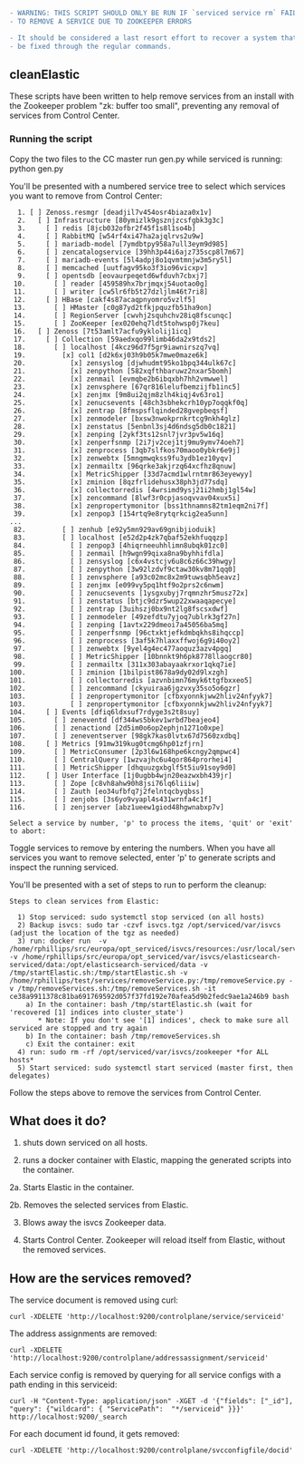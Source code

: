 
```diff
- WARNING: THIS SCRIPT SHOULD ONLY BE RUN IF `serviced service rm` FAILS
- TO REMOVE A SERVICE DUE TO ZOOKEEPER ERRORS

- It should be considered a last resort effort to recover a system that cannot
- be fixed through the regular commands.
```

## cleanElastic

These scripts have been written to help remove services from an install with the
Zookeeper problem "zk: buffer too small", preventing any removal of services from
Control Center.

### Running the script

Copy the two files to the CC master
run gen.py while serviced is running: python gen.py

You'll be presented with a numbered service tree to select which services you want
to remove from Control Center:

```
  1. [ ] Zenoss.resmgr [deadjil7v454osr4biaza0x1v]
  2.   [ ] Infrastructure [80ymizlk9gsznjzcsfgbk3g3c]
  3.     [ ] redis [8jcb032ofbr2f45f1s8l1so4b]
  4.     [ ] RabbitMQ [w54rf4xi47ha2ajqlrvs2u9w]
  5.     [ ] mariadb-model [7ymdbtpy958a7ull3eym9d985]
  6.     [ ] zencatalogservice [39hh3p44i6ajz735scp8l7m67]
  7.     [ ] mariadb-events [5l4adpj8o1qvmtmnjw3m5ry5l]
  8.     [ ] memcached [uutfagv95ko3f3io96vicxpv]
  9.     [ ] opentsdb [eovaurpeqetd6wfduvh7cbxj7]
 10.       [ ] reader [459589hx7brjmqxj54uotao0g]
 11.       [ ] writer [cw5lr6fb5t27dzljlm46t7ri8]
 12.     [ ] HBase [cakf4s87acaqpnyomro5vzlf5]
 13.       [ ] HMaster [c0g87yd2tfkjpquzfb51ha9on]
 14.       [ ] RegionServer [cwvhj2squhchv28iq8fscunqc]
 15.       [ ] ZooKeeper [ex020ehq7ldt5tohwsp0j7keu]
 16.   [ ] Zenoss [7t53amlt7acfu9yklolij1icq]
 17.     [ ] Collection [59aedxqo99limb46da2x9tds2]
 18.       [ ] localhost [4kcz96d7f5gr9iawnirszq7vq]
 19.         [x] col1 [d2k6xj03h9b05k7mwe0maze6k]
 20.           [x] zensyslog [djwhudmt95ko1bpq344ulk67c]
 21.           [x] zenpython [582xqfthbaruwz2nxar5bomh]
 22.           [x] zenmail [evmqbe2b6ibqxbh7hh2vmwwel]
 23.           [x] zenvsphere [67qr816lelufbemzijfb1inc5]
 24.           [x] zenjmx [9m8ui2qjm8zlh4kiqj4v63ro1]
 25.           [x] zenucsevents [48ch3sbhekcrh10yp7oqqkf0q]
 26.           [x] zentrap [8fmspsflqinded28gvepbeqsf]
 27.           [x] zenmodeler [bxsw3nwokprnkrtcg9nkh4glz]
 28.           [x] zenstatus [5enbnl3sj4d6ndsg5db0c1821]
 29.           [x] zenping [2ykf3ts12snl7jvr3pv5w16q]
 30.           [x] zenperfsnmp [2i7jv2cej1tj9mu9ymv74oeh7]
 31.           [x] zenprocess [3qb7slfkos70maoo0ybkr6e9j]
 32.           [x] zenwebtx [5mngmwqkss9fu3ydb1ez10yqv]
 33.           [x] zenmailtx [96qrke3akjrzq64xcfhz8qnuw]
 34.           [x] MetricShipper [33d7acmd1wlrntmr863eyewyy]
 35.           [x] zminion [8qzfrlidehusx38ph3jd77sdq]
 36.           [x] collectorredis [4wrsimd9ysj21i2hmbj1gl54w]
 37.           [x] zencommand [8lwf3r0cpjasoqvvav04xux5i]
 38.           [x] zenpropertymonitor [bss1thnamns82tm1eqm2ni7f]
 39.           [x] zenpop3 [154rtq9e8rytqrkcig2ea5unn]
...
 82.         [ ] zenhub [e92y5mn929av69gnibjioduik]
 83.         [ ] localhost [e52d2p4zk7qbaf52ekhfuqqzp]
 84.           [ ] zenpop3 [4hiqrneeuhhlimn8ubqk01zc0]
 85.           [ ] zenmail [h9wgn99qixa8na9byhhifdla]
 86.           [ ] zensyslog [c6x4vstcjv6u8c6z66c39hwgy]
 87.           [ ] zenpython [3w92lzdvf9ctaw30kv8m71qq0]
 88.           [ ] zenvsphere [a93c02mc8x2m9tuwsqbh5eavz]
 89.           [ ] zenjmx [e099vy5pq1htf9o2prs2c6nwm]
 90.           [ ] zenucsevents [1ysgxubyj7rqmnzhr5musz72x]
 91.           [ ] zenstatus [btjc9dzr5wup22xwaaqapecye]
 92.           [ ] zentrap [3uihszj0bx9nt2lg8fscsxdwf]
 93.           [ ] zenmodeler [49zefdtu7yjoq7ublrk3gf27n]
 94.           [ ] zenping [1avtx229dmeoi7a45056ba5mq]
 95.           [ ] zenperfsnmp [96ctxktjefkdmbqkhs8ihqccp]
 96.           [ ] zenprocess [3af5k7hlaxxffwoj6g9i40oy2]
 97.           [ ] zenwebtx [9yel4g4ec477aoquz3azv4pgq]
 98.           [ ] MetricShipper [10bnnkt9h6pk8778llaogcr80]
 99.           [ ] zenmailtx [311x303abayaakrxor1qkq7ie]
100.           [ ] zminion [1bilpist8678a9dy02d9lxzgh]
101.           [ ] collectorredis [azvnbimn76myk6ttgfbxxeo5]
102.           [ ] zencommand [ckyuiraa6jgzvxy35so5o6gzr]
103.           [ ] zenpropertymonitor [cfbxyonnkjww2hliv24nfyyk7]
103.           [ ] zenpropertymonitor [cfbxyonnkjww2hliv24nfyyk7]
104.     [ ] Events [dfiq6ldxsuf7rdyge3s2t8suy]
105.       [ ] zeneventd [df344ws5bkev1wrbd7beajeo4]
106.       [ ] zenactiond [2d5im0o6op2ephjn1271o0xpe]
107.       [ ] zeneventserver [98gk7kas0lvtx67d7560zxdbq]
108.     [ ] Metrics [91mw319kug0tcmg6hp01zfjrn]
109.       [ ] MetricConsumer [2p3l6w168hpe6kcngy2qmpwc4]
110.       [ ] CentralQuery [1wzvajhc6u4qor864prorhei4]
111.       [ ] MetricShipper [dhquuzgxbglf5t5iu91soy9d0]
112.     [ ] User Interface [1j0ugbb4wjn20eazwxbh439jr]
113.       [ ] Zope [c8vh8ahw90h8jsi76lq6liiiw]
114.       [ ] Zauth [eo34ufbfq7j2felntqcbyqbss]
115.       [ ] zenjobs [3s6yo9vyapl4s431wrnfa4c1f]
116.       [ ] zenjserver [abz1ueew1giod48hgwnabxp7v]

Select a service by number, 'p' to process the items, 'quit' or 'exit' to abort: 
```

Toggle services to remove by entering the numbers.  When you have all services you want to remove
selected, enter 'p' to generate scripts and inspect the running serviced.

You'll be presented with a set of steps to run to perform the cleanup:
```
Steps to clean services from Elastic:

  1) Stop serviced: sudo systemctl stop serviced (on all hosts)
  2) Backup isvcs: sudo tar -czvf isvcs.tgz /opt/serviced/var/isvcs (adjust the location of the tgz as needed)
  3) run: docker run  -v /home/rphillips/src/europa/opt_serviced/isvcs/resources:/usr/local/serviced/resources -v /home/rphillips/src/europa/opt_serviced/var/isvcs/elasticsearch-serviced/data:/opt/elasticsearch-serviced/data -v /tmp/startElastic.sh:/tmp/startElastic.sh -v /home/rphillips/test/services/removeService.py:/tmp/removeService.py -v /tmp/removeServices.sh:/tmp/removeServices.sh -it ce38a9911378c81ba691769592d057f37fd192e70afea5d9b2fedc9ae1a246b9 bash
    a) In the container: bash /tmp/startElastic.sh (wait for 'recovered [1] indices into cluster_state')
       * Note: If you don't see '[1] indices', check to make sure all serviced are stopped and try again
    b) In the container: bash /tmp/removeServices.sh
    c) Exit the container: exit
  4) run: sudo rm -rf /opt/serviced/var/isvcs/zookeeper *for ALL hosts*
  5) Start serviced: sudo systemctl start serviced (master first, then delegates)
```

Follow the steps above to remove the services from Control Center.

## What does it do?

1. shuts down serviced on all hosts.

2. runs a docker container with Elastic, mapping the generated scripts into the container.

2a. Starts Elastic in the container.

2b. Removes the selected services from Elastic.

3. Blows away the isvcs Zookeeper data.

4. Starts Control Center.  Zookeeper will reload itself from Elastic, without the removed services.

## How are the services removed?

The service document is removed using curl:

```curl -XDELETE 'http://localhost:9200/controlplane/service/serviceid'```

The address assignments are removed:

```curl -XDELETE 'http://localhost:9200/controlplane/addressassignment/serviceid'```

Each service config is removed by querying for all service configs with a path ending in this serviceid:

```curl -H "Content-Type: application/json" -XGET -d '{"fields": ["_id"], "query": {"wildcard": { "ServicePath":  "*/serviceid" }}}' http://localhost:9200/_search```

For each document id found, it gets removed:

```curl -XDELETE 'http://localhost:9200/controlplane/svcconfigfile/docid'```
